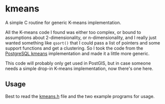 # kmeans

A simple C routine for generic K-means implementation.

All the K-means code I found was either too complex, or bound to assumptions about 2-dimensionality, or n-dimensionality, and I really just wanted something like `qsort()` that I could pass a list of pointers and some support functions and get a clustering. So I took the code from the [PostgreSQL kmeans](https://github.com/umitanuki/kmeans-postgresql) implementation and made it a little more generic.

This code will probably only get used in PostGIS, but in case someone needs a simple drop-in K-means implementation, now there's one here.

## Usage

Best to read the [kmeans.h](kmeans.h) file and the two example programs for usage.